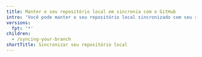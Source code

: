 ```yaml
---
title: Manter o seu repositório local em sincronia com o GitHub
intro: 'Você pode manter o seu repositório local sincronizado com seu repositório remoto enquanto faz alterações em qualquer um deles. No Git, o termo *remote* descreve o servidor onde o seu código está armazenado. No seu caso, esse servidor é um repositório no {% data variables.product.prodname_dotcom %} ou no {% data variables.product.prodname_enterprise %}.'
versions:
  fpt: '*'
children:
  - /syncing-your-branch
shortTitle: Sincronizar seu repositório local
---
```


